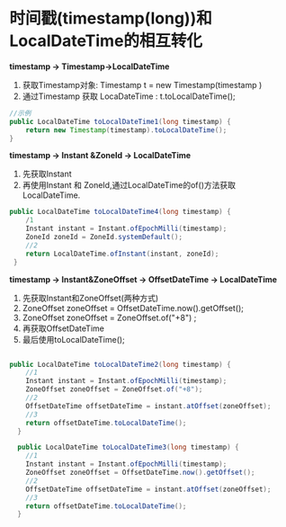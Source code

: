 # 时间戳(timestamp(long))和LocalDateTime的相互转化

**timestamp -> Timestamp->LocalDateTime**

1.   获取Timestamp对象:  Timestamp t = new Timestamp(timestamp )
2.  通过Timestamp 获取 LocaDateTime :  t.toLocalDateTime();

```java
//示例
public LocalDateTime toLocalDateTime1(long timestamp) {
    return new Timestamp(timestamp).toLocalDateTime();
}

```



**timestamp  -> Instant &ZoneId  ->  LocalDateTime**

1. 先获取Instant  
2. 再使用Instant  和 ZoneId,通过LocalDateTime的of()方法获取LocalDateTime.

```java
public LocalDateTime toLocalDateTime4(long timestamp) {
    /1
    Instant instant = Instant.ofEpochMilli(timestamp);
    ZoneId zoneId = ZoneId.systemDefault();
    //2
    return LocalDateTime.ofInstant(instant, zoneId);
 }

```



**timestamp  -> Instant&ZoneOffset   -> OffsetDateTime  -> LocalDateTime**

1.  先获取Instant和ZoneOffset(两种方式)   
   1.  ZoneOffset zoneOffset = OffsetDateTime.now().getOffset();
   2. ZoneOffset zoneOffset = ZoneOffset.of("+8") ;
2.  再获取OffsetDateTime
3. 最后使用toLocalDateTime();

```java

public LocalDateTime toLocalDateTime2(long timestamp) {
    //1
    Instant instant = Instant.ofEpochMilli(timestamp);
    ZoneOffset zoneOffset = ZoneOffset.of("+8");
    //2
    OffsetDateTime offsetDateTime = instant.atOffset(zoneOffset);
    //3
    return offsetDateTime.toLocalDateTime();
  }

  public LocalDateTime toLocalDateTime3(long timestamp) {
    //1
    Instant instant = Instant.ofEpochMilli(timestamp);
    ZoneOffset zoneOffset = OffsetDateTime.now().getOffset();
    //2
    OffsetDateTime offsetDateTime = instant.atOffset(zoneOffset);
    //3
    return offsetDateTime.toLocalDateTime();
  }


```



[^总结]: 以上是根据long类型的时间戳获取LocalDateTime的方式，同样如果想把Date转化为LocalDateTime，我们根据上面的思路，可以把Date使用getTime()方法变成long类型的时间戳，快一点可以通过toInstan()方法直接把Date转化为Instant对象去获取LocalDateTime；

